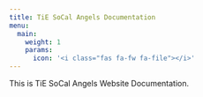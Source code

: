 ```yaml
---
title: TiE SoCal Angels Documentation
menu:
  main:
    weight: 1
    params:
      icon: '<i class="fas fa-fw fa-file"></i>'
---
```


This is TiE SoCal Angels Website Documentation.
